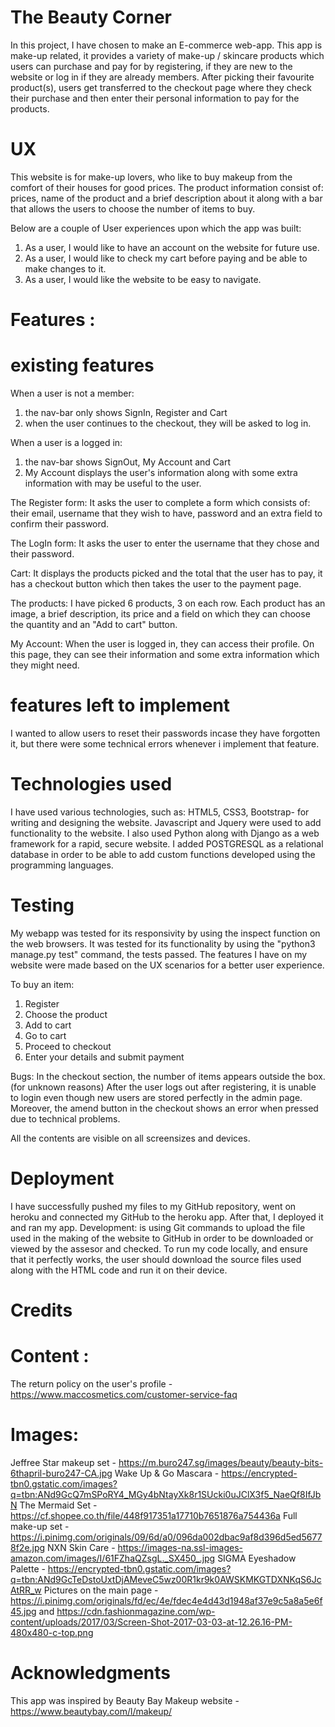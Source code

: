 
# The Beauty Corner 
In this project, I have chosen to make an E-commerce web-app. This app is make-up related, it provides a variety of make-up / skincare products which users can purchase and pay for by registering, if they are new to the website or log in if they are already members.
After picking their favourite product(s), users get transferred to the checkout page where they check their purchase and then enter their personal information to pay for the products.

# UX
This website is for make-up lovers, who like to buy makeup from the comfort of their houses for good prices. 
The product information consist of: prices, name of the product and a brief description about it along with a bar that allows the users to choose the number of items to buy.

Below are a couple of User experiences upon which the app was built:

1. As a user, I would like to have an account on the website for future use.
2. As a user, I would like to check my cart before paying and be able to make changes to it.
3. As a user, I would like the website to be easy to navigate. 

# Features :

# existing features
When a user is not a member:
1. the nav-bar only shows  SignIn, Register and Cart
2. when the user continues to the checkout, they will be asked to log in.

When a user is a logged in:
1. the nav-bar shows SignOut, My Account and Cart
2. My Account displays the user's information along with some extra information with may be useful to the user.

The Register form:
It asks the user to complete a form which consists of: their email, username that they wish to have, password and an extra field to confirm their password.

The LogIn form:
It asks the user to enter the username that they chose and their password.

Cart:
It displays the products picked and the total that the user has to pay, it has a checkout button which then takes the user to the payment page.

The products:
I have picked 6 products, 3 on each row. Each product has an image, a brief description, its price and a field on which they can choose the quantity and an "Add to cart" button.

My Account:
When the user is logged in, they can access their profile. On this page, they can see their information and some extra information which they might need.

# features left to implement 
I wanted to allow users to reset their passwords incase they have forgotten it, but there were some technical errors whenever i implement that feature.

# Technologies used
I have used various technologies, such as: HTML5, CSS3, Bootstrap- for writing and designing the website.
Javascript and Jquery were used to add functionality to the website.
I also used Python along with Django as a web framework for a rapid, secure website.
I added POSTGRESQL as a relational database in order to be able to add custom functions developed using the programming languages.

# Testing 
My webapp was tested for its responsivity by using the inspect function on the web browsers.
It was tested for its functionality by using the "python3 manage.py test" command, the tests passed.
The features I have on my website were made based on the UX scenarios for a better user experience.

To buy an item:
1. Register
2. Choose the product
3. Add to cart
4. Go to cart
5. Proceed to checkout 
6. Enter your details and submit payment

Bugs: In the checkout section, the number of items appears outside the box. (for unknown reasons)
After the user logs out after registering, it is unable to login even though new users are stored perfectly in the admin page. 
Moreover, the amend button in the checkout  shows an error when pressed due to technical problems. 

All the contents are visible on all screensizes and devices.

# Deployment
I have successfully pushed my files to my GitHub repository, went on heroku and connected my GitHub to the heroku app.
After that, I deployed it and ran my app. 
Development: is using Git commands to upload the file used in the making of the website to GitHub in order to be 
downloaded or viewed by the assesor and checked. To run my code locally, and ensure that it perfectly works, 
the user should download the source files used along with the HTML code and run it on their device.
 
# Credits

# Content :
The return policy on the user's profile - https://www.maccosmetics.com/customer-service-faq 

# Images: 
Jeffree Star makeup set - https://m.buro247.sg/images/beauty/beauty-bits-6thapril-buro247-CA.jpg
Wake Up & Go Mascara - https://encrypted-tbn0.gstatic.com/images?q=tbn:ANd9GcQ7mSPoRY4_MGy4bNtayXk8r1SUcki0uJClX3f5_NaeQf8IfJbN
The Mermaid Set - https://cf.shopee.co.th/file/448f917351a17710b7651876a754436a
Full make-up set - https://i.pinimg.com/originals/09/6d/a0/096da002dbac9af8d396d5ed56778f2e.jpg
NXN Skin Care - https://images-na.ssl-images-amazon.com/images/I/61FZhaQZsgL._SX450_.jpg
SIGMA Eyeshadow Palette - https://encrypted-tbn0.gstatic.com/images?q=tbn:ANd9GcTeDstoUxtDjAMeveC5wz00R1kr9k0AWSKMKGTDXNKqS6JcAtRR_w
Pictures on the main page - https://i.pinimg.com/originals/fd/ec/4e/fdec4e4d43d1948af37e9c5a8a5e6f45.jpg
and https://cdn.fashionmagazine.com/wp-content/uploads/2017/03/Screen-Shot-2017-03-03-at-12.26.16-PM-480x480-c-top.png
# Acknowledgments 
This app was inspired by Beauty Bay Makeup website - https://www.beautybay.com/l/makeup/
